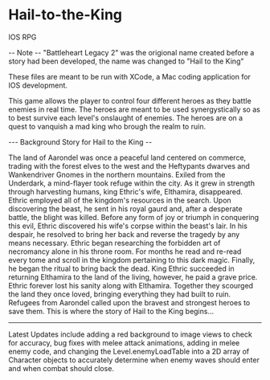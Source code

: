 # Hail-to-the-King
IOS RPG

-- Note -- "Battleheart Legacy 2" was the origional name created before a story had been developed, the name was changed to "Hail to the King"

These files are meant to be run with XCode, a Mac coding application for IOS development.


This game allows the player to control four different heroes as they battle enemies in real time. The heroes are meant to be used synergystically so as to best survive each level's onslaught of enemies. The heroes are on a quest to vanquish a mad king who brough the realm to ruin.



--- Background Story for Hail to the King --

The land of Aarondel was once a peaceful land centered on commerce, trading with the forest elves to the west and the Heftypants dwarves and Wankendriver Gnomes in the northern mountains. Exiled from the Underdark, a mind-flayer took refuge within the city. As it grew in strength through harvesting humans, king Ethric's wife, Elthamira, disappeared. Ethric employed all of the kingdom's resources in the search. Upon discovering the beast, he sent in his royal gaurd and, after a desperate battle, the blight was killed. Before any form of joy or triumph in conquering this evil, Ethric discovered his wife's corpse within the beast's lair. In his despair, he resolved to bring her back and reverse the tragedy by any means necessary. Ethric began researching the forbidden art of necromancy alone in his throne room. For months he read and re-read every tome and scroll in the kingdom pertaining to this dark magic. Finally, he began the ritual to bring back the dead. King Ethric succeeded in returning Elthamira to the land of the living, however, he paid a grave price. Ethric forever lost his sanity along with Elthamira. Together they scourged the land they once loved, bringing everything they had built to ruin. Refugees from Aarondel called upon the bravest and strongest heroes to save them. This is where the story of Hail to the King begins...

--------------------------------------------------------------------------------------------
Latest Updates include adding a red background to image views to check for accuracy, bug fixes with melee attack animations, adding in melee enemy code, and changing the Level.enemyLoadTable into a 2D array of Character objects to accurately determine when enemy waves should enter and when combat should close.
